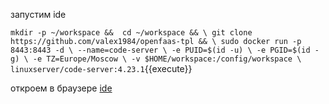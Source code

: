 запустим ide

`mkdir -p ~/workspace && 
    cd ~/workspace && \
    git clone https://github.com/valex1984/openfaas-tpl && \
    sudo docker run -p 8443:8443 -d \
    --name=code-server \
    -e PUID=$(id -u) \
    -e PGID=$(id -g) \
    -e TZ=Europe/Moscow \
    -v $HOME/workspace:/config/workspace \
    linuxserver/code-server:4.23.1`{{execute}}


откроем в браузере [ide]([[UUID_SUBDOMAIN]]-8443-[[HOST]]/)
